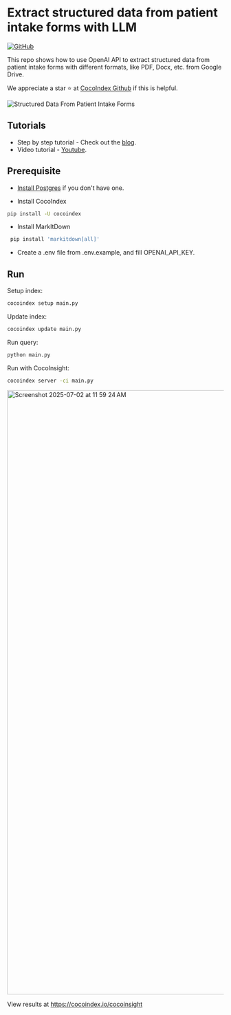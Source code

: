 # Extract structured data from patient intake forms with LLM
[![GitHub](https://img.shields.io/github/stars/cocoindex-io/cocoindex?color=5B5BD6)](https://github.com/cocoindex-io/cocoindex)


This repo shows how to use OpenAI API to extract structured data from patient intake forms with different formats, like PDF, Docx, etc. from Google Drive. 

We appreciate a star ⭐ at [CocoIndex Github](https://github.com/cocoindex-io/cocoindex) if this is helpful.

![Structured Data From Patient Intake Forms](https://github.com/user-attachments/assets/1f6afb69-d26d-4a08-8774-13982d6aec1e)


## Tutorials
- Step by step tutorial - Check out the [blog](https://cocoindex.io/blogs/patient-intake-form-extraction-with-llm).
- Video tutorial - [Youtube](https://youtu.be/_mjlwVtnBn0?si=cpH-4kkOAYm2HhK6).

## Prerequisite
- [Install Postgres](https://cocoindex.io/docs/getting_started/installation#-install-postgres) if you don't have one.

- Install CocoIndex
```bash
pip install -U cocoindex
```

- Install MarkItDown
```bash
 pip install 'markitdown[all]'
 ```

- Create a .env file from .env.example, and fill OPENAI_API_KEY.

## Run

Setup index:

```bash
cocoindex setup main.py
```

Update index:

```bash
cocoindex update main.py
```

Run query:

```bash
python main.py
```

Run with CocoInsight:
```bash
cocoindex server -ci main.py
```
<img width="1405" alt="Screenshot 2025-07-02 at 11 59 24 AM" src="https://github.com/user-attachments/assets/6f5154cd-8a53-4baa-b914-cd60ffecf3d4" />



View results at https://cocoindex.io/cocoinsight
